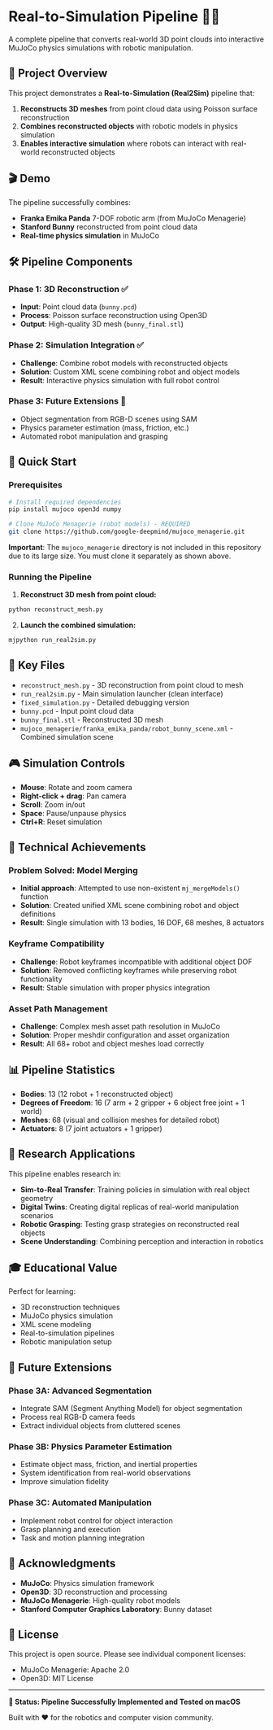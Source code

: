 # Real-to-Simulation Pipeline 🤖🐰

A complete pipeline that converts real-world 3D point clouds into interactive MuJoCo physics simulations with robotic manipulation.

## 🎯 Project Overview

This project demonstrates a **Real-to-Simulation (Real2Sim)** pipeline that:

1. **Reconstructs 3D meshes** from point cloud data using Poisson surface reconstruction
2. **Combines reconstructed objects** with robotic models in physics simulation
3. **Enables interactive simulation** where robots can interact with real-world reconstructed objects

## 🎬 Demo

The pipeline successfully combines:
- **Franka Emika Panda** 7-DOF robotic arm (from MuJoCo Menagerie)
- **Stanford Bunny** reconstructed from point cloud data
- **Real-time physics simulation** in MuJoCo

## 🛠️ Pipeline Components

### Phase 1: 3D Reconstruction ✅
- **Input**: Point cloud data (`bunny.pcd`)
- **Process**: Poisson surface reconstruction using Open3D
- **Output**: High-quality 3D mesh (`bunny_final.stl`)

### Phase 2: Simulation Integration ✅
- **Challenge**: Combine robot models with reconstructed objects
- **Solution**: Custom XML scene combining robot and object models
- **Result**: Interactive physics simulation with full robot control

### Phase 3: Future Extensions 🚀
- Object segmentation from RGB-D scenes using SAM
- Physics parameter estimation (mass, friction, etc.)
- Automated robot manipulation and grasping

## 🚀 Quick Start

### Prerequisites

```bash
# Install required dependencies
pip install mujoco open3d numpy

# Clone MuJoCo Menagerie (robot models) - REQUIRED
git clone https://github.com/google-deepmind/mujoco_menagerie.git
```

**Important**: The `mujoco_menagerie` directory is not included in this repository due to its large size. You must clone it separately as shown above.

### Running the Pipeline

1. **Reconstruct 3D mesh from point cloud:**
```bash
python reconstruct_mesh.py
```

2. **Launch the combined simulation:**
```bash
mjpython run_real2sim.py
```

## 📁 Key Files

- `reconstruct_mesh.py` - 3D reconstruction from point cloud to mesh
- `run_real2sim.py` - Main simulation launcher (clean interface)
- `fixed_simulation.py` - Detailed debugging version
- `bunny.pcd` - Input point cloud data
- `bunny_final.stl` - Reconstructed 3D mesh
- `mujoco_menagerie/franka_emika_panda/robot_bunny_scene.xml` - Combined simulation scene

## 🎮 Simulation Controls

- **Mouse**: Rotate and zoom camera
- **Right-click + drag**: Pan camera
- **Scroll**: Zoom in/out
- **Space**: Pause/unpause physics
- **Ctrl+R**: Reset simulation

## 🔧 Technical Achievements

### Problem Solved: Model Merging
- **Initial approach**: Attempted to use non-existent `mj_mergeModels()` function
- **Solution**: Created unified XML scene combining robot and object definitions
- **Result**: Single simulation with 13 bodies, 16 DOF, 68 meshes, 8 actuators

### Keyframe Compatibility
- **Challenge**: Robot keyframes incompatible with additional object DOF
- **Solution**: Removed conflicting keyframes while preserving robot functionality
- **Result**: Stable simulation with proper physics integration

### Asset Path Management
- **Challenge**: Complex mesh asset path resolution in MuJoCo
- **Solution**: Proper meshdir configuration and asset organization
- **Result**: All 68+ robot and object meshes load correctly

## 📊 Pipeline Statistics

- **Bodies**: 13 (12 robot + 1 reconstructed object)
- **Degrees of Freedom**: 16 (7 arm + 2 gripper + 6 object free joint + 1 world)
- **Meshes**: 68 (visual and collision meshes for detailed robot)
- **Actuators**: 8 (7 joint actuators + 1 gripper)

## 🔬 Research Applications

This pipeline enables research in:
- **Sim-to-Real Transfer**: Training policies in simulation with real object geometry
- **Digital Twins**: Creating digital replicas of real-world manipulation scenarios
- **Robotic Grasping**: Testing grasp strategies on reconstructed real objects
- **Scene Understanding**: Combining perception and interaction in robotics

## 🎓 Educational Value

Perfect for learning:
- 3D reconstruction techniques
- MuJoCo physics simulation
- XML scene modeling
- Real-to-simulation pipelines
- Robotic manipulation setup

## 🚀 Future Extensions

### Phase 3A: Advanced Segmentation
- Integrate SAM (Segment Anything Model) for object segmentation
- Process real RGB-D camera feeds
- Extract individual objects from cluttered scenes

### Phase 3B: Physics Parameter Estimation
- Estimate object mass, friction, and inertial properties
- System identification from real-world observations
- Improve simulation fidelity

### Phase 3C: Automated Manipulation
- Implement robot control for object interaction
- Grasp planning and execution
- Task and motion planning integration

## 🙏 Acknowledgments

- **MuJoCo**: Physics simulation framework
- **Open3D**: 3D reconstruction and processing
- **MuJoCo Menagerie**: High-quality robot models
- **Stanford Computer Graphics Laboratory**: Bunny dataset

## 📜 License

This project is open source. Please see individual component licenses:
- MuJoCo Menagerie: Apache 2.0
- Open3D: MIT License

---

**🎉 Status: Pipeline Successfully Implemented and Tested on macOS**

Built with ❤️ for the robotics and computer vision community. 
